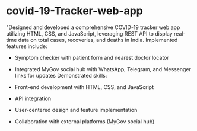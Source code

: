 # covid-19-Tracker-web-app
"Designed and developed a comprehensive COVID-19 tracker web app utilizing HTML, CSS, and JavaScript, leveraging REST API to display real-time data on total cases, recoveries, and deaths in India. Implemented features include:

- Symptom checker with patient form and nearest doctor locator
- Integrated MyGov social hub with WhatsApp, Telegram, and Messenger links for updates
Demonstrated skills:

- Front-end development with HTML, CSS, and JavaScript
- API integration
- User-centered design and feature implementation
- Collaboration with external platforms (MyGov social hub)
